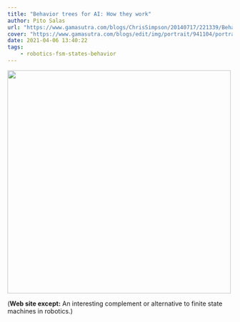 ```yaml
---
title: "Behavior trees for AI: How they work"
author: Pito Salas
url: "https://www.gamasutra.com/blogs/ChrisSimpson/20140717/221339/Behavior_trees_for_AI_How_they_work.php" 
cover: "https://www.gamasutra.com/blogs/edit/img/portrait/941104/portrait.png" 
date: 2021-04-06 13:40:22
tags:
    - robotics-fsm-states-behavior
---
```

<img src=https://www.gamasutra.com/blogs/edit/img/portrait/941104/portrait.png width="500">



(**Web site except:** An interesting complement or alternative to finite state machines in robotics.) 
